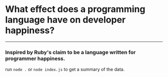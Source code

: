 
# What effect does a programming language have on developer happiness?

---

### Inspired by Ruby's claim to be a language written for programmer happiness.

run `node .` or `node index.js` to get a summary of the data.
